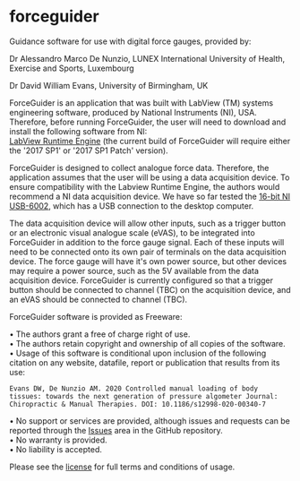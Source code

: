 # forceguider

Guidance software for use with digital force gauges, provided by:

Dr Alessandro Marco De Nunzio, LUNEX International University of Health, Exercise and Sports, Luxembourg

Dr David William Evans, University of Birmingham, UK


ForceGuider is an application that was built with LabView (TM) systems engineering software, produced by National Instruments (NI), USA. Therefore, before running ForceGuider, the user will need to download and install the following software from NI:
<br>
<a href="https://www.ni.com/en-gb/support/downloads/software-products/download.labview.html">LabView Runtime Engine</a> (the current build of ForceGuider will require either the '2017 SP1' or '2017 SP1 Patch' version).
<br>

ForceGuider is designed to collect analogue force data. Therefore, the application assumes that the user will be using a data acquisition device. To ensure compatibility with the Labview Runtime Engine, the authors would recommend a NI data acquisition device. We have so far tested the <a href="https://www.ni.com/en-gb/support/model.usb-6002.html">16-bit NI USB-6002</a>, which has a USB connection to the desktop computer.
<br>

The data acquisition device will allow other inputs, such as a trigger button or an electronic visual analogue scale (eVAS), to be integrated into ForceGuider in addition to the force gauge signal. Each of these inputs will need to be connected onto its own pair of terminals on the data acquisition device. The force gauge will have it's own power source, but other devices may require a power source, such as the 5V available from the data acquisition device. ForceGuider is currently configured so that a trigger button should be connected to channel (TBC) on the acquisition device, and an eVAS should be connected to channel (TBC).


ForceGuider software is provided as Freeware:

•	The authors grant a free of charge right of use. <br>
•	The authors retain copyright and ownership of all copies of the software. <br>
•	Usage of this software is conditional upon inclusion of the following citation on any website, datafile, report or publication that results from its use:

    Evans DW, De Nunzio AM. 2020 Controlled manual loading of body tissues: towards the next generation of pressure algometer Journal: Chiropractic & Manual Therapies. DOI: 10.1186/s12998-020-00340-7
    
•	No support or services are provided, although issues and requests can be reported through the <a href="https://github.com/usetheforcegauge/forceguider/issues">Issues</a> area in the GitHub repository. <br>
•	No warranty is provided. <br>
•	No liability is accepted. <br>

Please see the <a href="https://github.com/usetheforcegauge/forceguider/blob/master/LICENSE">license</a> for full terms and conditions of usage.
